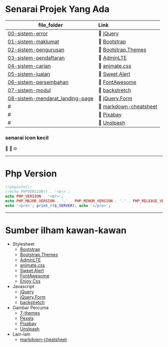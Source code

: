 # Senarai Projek Yang Ada

| file_folder | Link
|-------------|:--------------------
|[00-sistem-error](./00-sistem-error)| :rocket: [jQuery](http://jquery.com)
|[01-sistem-maklumat](./01-sistem-maklumat)| :rocket: [Bootstrap](http://getbootstrap.com)
|[02-sistem-pengurusan](./02-sistem-pengurusan)| :rocket: [Bootstrap.Themes](http://bootstrap.themes.guide)
|[03-sistem-pendaftaran](./00-konsep)| :rocket: [AdminLTE](https://adminlte.io/themes/AdminLTE)
|[04-sistem-carian](./04-sistem-carian)| :rocket: [animate.css](https://daneden.github.io/animate.css)
|[05-sistem-jualan](./05-sistem-jualan)|:rocket: [Sweet Alert](http://t4t5.github.io/sweetalert)
|[06-sistem-persembahan](./06-sistem-persembahan) | :rocket: [FontAwesome](http://fortawesome.github.io/Font-Awesome)
|[07-sistem-modul](./07-sistem-modul) | :rocket: [backstretch](http://srobbin.com/jquery-plugins/backstretch)
|[08-sistem-mendarat_landing-page](./08-sistem-mendarat_landing-page])| :rocket: [jQuery.Form](http://malsup.com/jquery/form)
| # | :rocket: [markdown-cheatsheet](https://guides.github.com/pdfs/markdown-cheatsheet-online.pdf)
| # | :rocket: [Pixabay](https://pixabay.com)
| # | :rocket: [Unslpash](https://unsplash.com)

### senarai icon kecil 
:rocket:
:file_folder:
:globe_with_meridians:

___
# Php Version

```php
//phpinfo();
//echo PHPVERSION() . '<br>';
echo PHP_VERSION . '<br>';
echo PHP_MAJOR_VERSION . '.' . PHP_MINOR_VERSION . '.' . PHP_RELEASE_VERSION . '<br>';
echo '<pre>'; print_r($_SERVER); echo '</pre>';
```
___
# Sumber ilham kawan-kawan
* Stylesheet
  * [Bootstrap](http://getbootstrap.com)
  * [Bootstrap.Themes](http://bootstrap.themes.guide)
  * [AdminLTE](https://adminlte.io/themes/AdminLTE)
  * [animate.css](https://daneden.github.io/animate.css)
  * [Sweet Alert](http://t4t5.github.io/sweetalert)
  * [FontAwesome](http://fortawesome.github.io/Font-Awesome)
  * [Enjoy Css](https://enjoycss.com)
* Javascript
  * [jQuery](http://jquery.com)
  * [jQuery.Form](http://malsup.com/jquery/form)
  * [backstretch](http://srobbin.com/jquery-plugins/backstretch)
* Gambar Percuma
  * [7-themes](http://7-themes.com)
  * [Pexels](https://pexels.com)
  * [Pixabay](https://pixabay.com)
  * [Unslpash](https://unsplash.com)
* Lain-lain
  * [markdown-cheatsheet](https://guides.github.com/pdfs/markdown-cheatsheet-online.pdf)